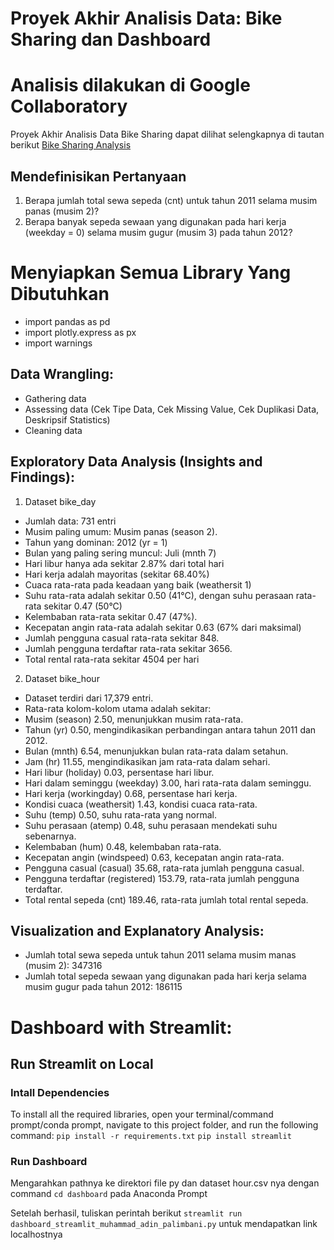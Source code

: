 # Proyek Akhir Analisis Data: Bike Sharing dan Dashboard
# Analisis dilakukan di Google Collaboratory
Proyek Akhir Analisis Data Bike Sharing dapat dilihat selengkapnya di tautan berikut <a href='https://github.com/adinplb/Proyek_Analisis_Data_Dicoding/blob/main/notebook.ipynb'>Bike Sharing Analysis</a>

## Mendefinisikan Pertanyaan
1. Berapa jumlah total sewa sepeda (cnt) untuk tahun 2011 selama musim panas (musim 2)?
2. Berapa banyak sepeda sewaan yang digunakan pada hari kerja (weekday = 0) selama musim gugur (musim 3) pada tahun 2012?

# Menyiapkan Semua Library Yang Dibutuhkan
- import pandas as pd
- import plotly.express as px
- import warnings

## Data Wrangling:
- Gathering data
- Assessing data (Cek Tipe Data, Cek Missing Value, Cek Duplikasi Data, Deskripsif Statistics)
- Cleaning data

## Exploratory Data Analysis (Insights and Findings):
1. Dataset bike_day
- Jumlah data: 731 entri
- Musim paling umum: Musim panas (season 2).
- Tahun yang dominan: 2012 (yr = 1)
- Bulan yang paling sering muncul: Juli (mnth 7)
- Hari libur hanya ada sekitar 2.87% dari total hari
- Hari kerja adalah mayoritas (sekitar 68.40%)
- Cuaca rata-rata pada keadaan yang baik (weathersit 1)
- Suhu rata-rata adalah sekitar 0.50 (41°C), dengan suhu perasaan rata-rata sekitar 0.47 (50°C)
- Kelembaban rata-rata sekitar 0.47 (47%).
- Kecepatan angin rata-rata adalah sekitar 0.63 (67% dari maksimal)
- Jumlah pengguna casual rata-rata sekitar 848.
- Jumlah pengguna terdaftar rata-rata sekitar 3656.
- Total rental rata-rata sekitar 4504 per hari

2. Dataset bike_hour
- Dataset terdiri dari 17,379 entri.
- Rata-rata kolom-kolom utama adalah sekitar:
- Musim (season) 2.50, menunjukkan musim rata-rata.
- Tahun (yr) 0.50, mengindikasikan perbandingan antara tahun 2011 dan 2012.
- Bulan (mnth) 6.54, menunjukkan bulan rata-rata dalam setahun.
- Jam (hr) 11.55, mengindikasikan jam rata-rata dalam sehari.
- Hari libur (holiday) 0.03, persentase hari libur.
- Hari dalam seminggu (weekday) 3.00, hari rata-rata dalam seminggu.
- Hari kerja (workingday) 0.68, persentase hari kerja.
- Kondisi cuaca (weathersit) 1.43, kondisi cuaca rata-rata.
- Suhu (temp) 0.50, suhu rata-rata yang normal.
- Suhu perasaan (atemp) 0.48, suhu perasaan mendekati suhu sebenarnya.
- Kelembaban (hum) 0.48, kelembaban rata-rata.
- Kecepatan angin (windspeed) 0.63, kecepatan angin rata-rata.
- Pengguna casual (casual) 35.68, rata-rata jumlah pengguna casual.
- Pengguna terdaftar (registered) 153.79, rata-rata jumlah pengguna terdaftar.
- Total rental sepeda (cnt) 189.46, rata-rata jumlah total rental sepeda.

## Visualization and Explanatory Analysis:
- Jumlah total sewa sepeda untuk tahun 2011 selama musim manas (musim 2): 347316
- Jumlah total sepeda sewaan yang digunakan pada hari kerja selama musim gugur pada tahun 2012: 186115

# Dashboard with Streamlit:
## Run Streamlit on Local
### Intall Dependencies
To install all the required libraries, open your terminal/command prompt/conda prompt, navigate to this project folder, and run the following command:
`pip install -r requirements.txt`
`pip install streamlit`

### Run Dashboard
Mengarahkan pathnya ke direktori file py dan dataset hour.csv nya dengan command `cd dashboard` pada Anaconda Prompt

Setelah berhasil, tuliskan perintah berikut `streamlit run dashboard_streamlit_muhammad_adin_palimbani.py` untuk mendapatkan link localhostnya 
